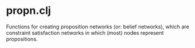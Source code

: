 propn.clj
=======

Functions for creating proposition networks (or: belief networks), which
are constraint satisfaction networks in which (most) nodes represent
propositions.
